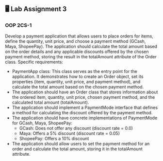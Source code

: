 ## 🖥️ Lab Assignment 3
### OOP 2CS-1

Develop a payment application that allows users to place orders for items, define the quantity, unit price, and choose a payment method (GCash, Maya, ShopeePay). The application should calculate the total amount based on the order details and any applicable discounts offered by the chosen payment method, storing the result in the totalAmount attribute of the Order class.
Specific requirements:

- PaymentApp class: This class serves as the entry point for the application. It demonstrates how to create an Order object, set its properties (item, quantity, unit price, and payment method), and calculate the total amount based on the chosen payment method.
- The application should have an Order class that stores information about the ordered item, quantity, unit price, chosen payment method, and the calculated total amount (totalAmount).
- The application should implement a PaymentMode interface that defines a method for calculating the discount offered by the payment method.
- The application should have concrete implementations of PaymentMode for GCash, Maya, ShopeePay:
     - GCash: Does not offer any discount (discount rate = 0.0)
     - Maya: Offers a 5% discount (discount rate = 0.05)
     - ShopeePay: Offers a 10% discount
- The application should allow users to set the payment method for an order and calculate the total amount, storing it in the totalAmount attribute.

